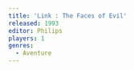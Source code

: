 ```yaml
---
title: 'Link : The Faces of Evil'
released: 1993
editor: Philips
players: 1
genres:
  - Aventure
---
```

